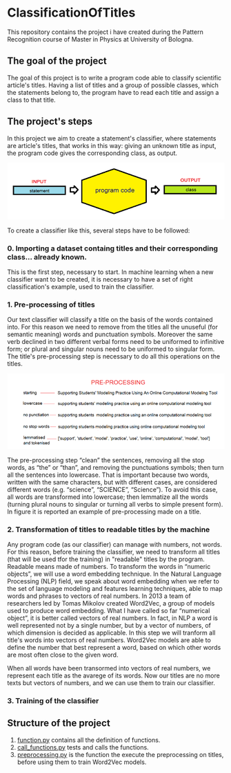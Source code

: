 # ClassificationOfTitles
This repository contains the project i have created during the Pattern Recognition course of Master in Physics at University of Bologna.

## The goal of the project
The goal of this project is to write a program code able to classify scientific article's titles. Having a list of titles and a group of possible classes, which the statements belong to, the program have to read each title and assign a class to that title.

## The project's steps
In this project we aim to create a statement's classifier, where statements are article's titles, that works in this way: giving an unknown title as input, the program code gives  the corresponding class, as output.

![fig. how classifier works](https://github.com/martinacaramaschi/ClassificationOfTitles/blob/master/readme_images/01fig.statement_code_class.png)

To create a classifier like this, several steps have to be followed:
### 0. Importing a dataset containg titles and their corresponding class... already known.
This is the first step, necessary to start. In machine learning when a new classifier want to be created, it is necessary to have a set of right classification's example, used to train the classifier. 
### 1. Pre-processing of titles
Our text classifier will classify a title on the basis of the words contained into. For this reason we need to remove from the titles all the unuseful (for semantic meaning) words and punctuation symbols. Moreover the same verb declined in two different verbal forms need to be uniformed to infinitive form; or plural and singular nouns need to be uniformed to singular form. The title's pre-processing step is necessary to do all this operations on the titles.

![fig. preprocessing steps](https://github.com/martinacaramaschi/ClassificationOfTitles/blob/master/readme_images/05fig.preprocessing.png)

The pre-processing step “clean” the sentences, removing all the stop words, as “the” or “than”, and removing the punctuations symbols; then turn all the sentences into lowercase. That is important because two words, written with the same characters, but with different cases, are considered different words (e.g. “science”, “SCIENCE”, “Science”). To avoid this case, all words are transformed into lowercase; then lemmatize all the words (turning plural nouns to singular or turning all verbs to simple present form). In figure it is reported an example of pre-processing made on a title.

### 2. Transformation of titles to readable titles by the machine
Any program code (as our classifier) can manage with numbers, not words. For this reason, before training the classifier, we need to transform all titles (that will be used tfor the training) in "readable" titles by the program. Readable means made of numbers. To transform the words in “numeric objects”, we will use a word embedding technique. In the Natural Language Processing (NLP) field, we speak about word embedding when we refer to the set of language modeling and features learning techniques, able to map words and phrases to vectors of real numbers.  In 2013 a team of researchers led by Tomas Mikolov created Word2Vec, a group of models used to produce word embedding. What I have called so far “numerical object”, it is better called vectors of real numbers. In fact, in NLP a word is well represented not by a single number, but by a vector of numbers, of which dimension is decided as applicable. In this step we will tranform all title's words into vectors of real numbers. Word2Vec models are able to define the number that best represent a word, based on which other words are most often close to the given word.

When all words have been transormed into vectors of real numbers, we represent each title as the avarege of its words. Now our titles are no more texts but vectors of numbers, and we can use them to train our classifier.

### 3. Training of the classifier


## Structure of the project
1. [function.py](https://github.com/martinacaramaschi/ClassificationOfTitles/blob/master/functions.py) contains all the definition of functions.
2. [call_functions.py](https://github.com/martinacaramaschi/ClassificationOfTitles/blob/master/call_functions.py) tests and calls the functions.
3. [preprocessing.py](https://github.com/martinacaramaschi/ClassificationOfTitles/blob/master/preprocessing.py) is the function the execute the preprocessing on titles, before using them to train Word2Vec models.
